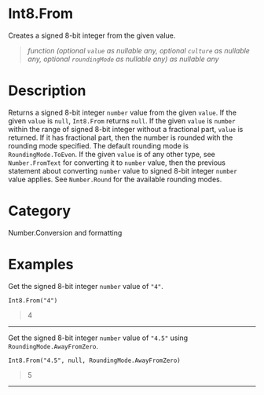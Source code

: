 ﻿# Int8.From
Creates a signed 8-bit integer from the given value.
> _function (optional <code>value</code> as nullable any, optional <code>culture</code> as nullable any, optional <code>roundingMode</code> as nullable any) as nullable any_
# Description 
Returns a signed 8-bit integer <code>number</code> value from the given <code>value</code>. If the given <code>value</code> is <code>null</code>, <code>Int8.From</code> returns <code>null</code>.  If the given <code>value</code> is <code>number</code> within the range of signed 8-bit integer without a fractional part, <code>value</code> is returned. If it has fractional part, then the number is rounded with the rounding mode specified. The default rounding mode is <code>RoundingMode.ToEven</code>. If the given <code>value</code> is of any other type, see <code>Number.FromText</code> for converting it to <code>number</code> value, then the previous statement about converting <code>number</code> value to signed 8-bit integer <code>number</code> value applies. See <code>Number.Round</code> for the available rounding modes.
# Category 
Number.Conversion and formatting
# Examples 
Get the signed 8-bit integer <code>number</code> value of <code>"4"</code>.
```
Int8.From("4")
```
> 4
***
Get the signed 8-bit integer <code>number</code> value of <code>"4.5"</code> using <code>RoundingMode.AwayFromZero</code>.
```
Int8.From("4.5", null, RoundingMode.AwayFromZero)
```
> 5
***
